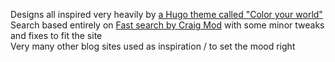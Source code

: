 Designs all inspired very heavily by [a Hugo theme called "Color your world"](https://gitlab.com/rmaguiar/hugo-theme-color-your-world)  
Search based entirely on [Fast search by Craig Mod](https://gist.github.com/cmod/5410eae147e4318164258742dd053993) with some minor tweaks and fixes to fit the site  
Very many other blog sites used as inspiration / to set the mood right
